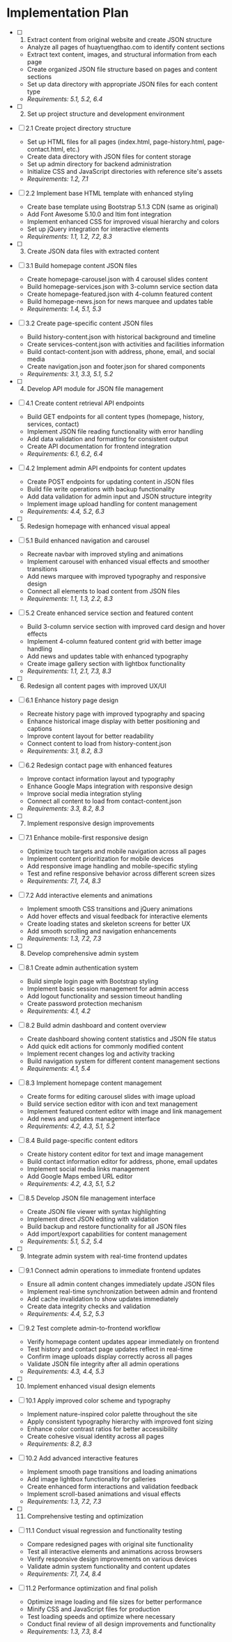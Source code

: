 # Implementation Plan

- [ ] 1. Extract content from original website and create JSON structure
  - Analyze all pages of huaytuengthao.com to identify content sections
  - Extract text content, images, and structural information from each page
  - Create organized JSON file structure based on pages and content sections
  - Set up data directory with appropriate JSON files for each content type
  - _Requirements: 5.1, 5.2, 6.4_

- [ ] 2. Set up project structure and development environment
- [ ] 2.1 Create project directory structure
  - Set up HTML files for all pages (index.html, page-history.html, page-contact.html, etc.)
  - Create data directory with JSON files for content storage
  - Set up admin directory for backend administration
  - Initialize CSS and JavaScript directories with reference site's assets
  - _Requirements: 1.2, 7.1_

- [ ] 2.2 Implement base HTML template with enhanced styling
  - Create base template using Bootstrap 5.1.3 CDN (same as original)
  - Add Font Awesome 5.10.0 and Itim font integration
  - Implement enhanced CSS for improved visual hierarchy and colors
  - Set up jQuery integration for interactive elements
  - _Requirements: 1.1, 1.2, 7.2, 8.3_

- [ ] 3. Create JSON data files with extracted content
- [ ] 3.1 Build homepage content JSON files
  - Create homepage-carousel.json with 4 carousel slides content
  - Build homepage-services.json with 3-column service section data
  - Create homepage-featured.json with 4-column featured content
  - Build homepage-news.json for news marquee and updates table
  - _Requirements: 1.4, 5.1, 5.3_

- [ ] 3.2 Create page-specific content JSON files
  - Build history-content.json with historical background and timeline
  - Create services-content.json with activities and facilities information
  - Build contact-content.json with address, phone, email, and social media
  - Create navigation.json and footer.json for shared components
  - _Requirements: 3.1, 3.3, 5.1, 5.2_

- [ ] 4. Develop API module for JSON file management
- [ ] 4.1 Create content retrieval API endpoints
  - Build GET endpoints for all content types (homepage, history, services, contact)
  - Implement JSON file reading functionality with error handling
  - Add data validation and formatting for consistent output
  - Create API documentation for frontend integration
  - _Requirements: 6.1, 6.2, 6.4_

- [ ] 4.2 Implement admin API endpoints for content updates
  - Create POST endpoints for updating content in JSON files
  - Build file write operations with backup functionality
  - Add data validation for admin input and JSON structure integrity
  - Implement image upload handling for content management
  - _Requirements: 4.4, 5.2, 6.3_

- [ ] 5. Redesign homepage with enhanced visual appeal
- [ ] 5.1 Build enhanced navigation and carousel
  - Recreate navbar with improved styling and animations
  - Implement carousel with enhanced visual effects and smoother transitions
  - Add news marquee with improved typography and responsive design
  - Connect all elements to load content from JSON files
  - _Requirements: 1.1, 1.3, 2.2, 8.3_

- [ ] 5.2 Create enhanced service section and featured content
  - Build 3-column service section with improved card design and hover effects
  - Implement 4-column featured content grid with better image handling
  - Add news and updates table with enhanced typography
  - Create image gallery section with lightbox functionality
  - _Requirements: 1.1, 2.1, 7.3, 8.3_

- [ ] 6. Redesign all content pages with improved UX/UI
- [ ] 6.1 Enhance history page design
  - Recreate history page with improved typography and spacing
  - Enhance historical image display with better positioning and captions
  - Improve content layout for better readability
  - Connect content to load from history-content.json
  - _Requirements: 3.1, 8.2, 8.3_

- [ ] 6.2 Redesign contact page with enhanced features
  - Improve contact information layout and typography
  - Enhance Google Maps integration with responsive design
  - Improve social media integration styling
  - Connect all content to load from contact-content.json
  - _Requirements: 3.3, 8.2, 8.3_

- [ ] 7. Implement responsive design improvements
- [ ] 7.1 Enhance mobile-first responsive design
  - Optimize touch targets and mobile navigation across all pages
  - Implement content prioritization for mobile devices
  - Add responsive image handling and mobile-specific styling
  - Test and refine responsive behavior across different screen sizes
  - _Requirements: 7.1, 7.4, 8.3_

- [ ] 7.2 Add interactive elements and animations
  - Implement smooth CSS transitions and jQuery animations
  - Add hover effects and visual feedback for interactive elements
  - Create loading states and skeleton screens for better UX
  - Add smooth scrolling and navigation enhancements
  - _Requirements: 1.3, 7.2, 7.3_

- [ ] 8. Develop comprehensive admin system
- [ ] 8.1 Create admin authentication system
  - Build simple login page with Bootstrap styling
  - Implement basic session management for admin access
  - Add logout functionality and session timeout handling
  - Create password protection mechanism
  - _Requirements: 4.1, 4.2_

- [ ] 8.2 Build admin dashboard and content overview
  - Create dashboard showing content statistics and JSON file status
  - Add quick edit actions for commonly modified content
  - Implement recent changes log and activity tracking
  - Build navigation system for different content management sections
  - _Requirements: 4.1, 5.4_

- [ ] 8.3 Implement homepage content management
  - Create forms for editing carousel slides with image upload
  - Build service section editor with icon and text management
  - Implement featured content editor with image and link management
  - Add news and updates management interface
  - _Requirements: 4.2, 4.3, 5.1, 5.2_

- [ ] 8.4 Build page-specific content editors
  - Create history content editor for text and image management
  - Build contact information editor for address, phone, email updates
  - Implement social media links management
  - Add Google Maps embed URL editor
  - _Requirements: 4.2, 4.3, 5.1, 5.2_

- [ ] 8.5 Develop JSON file management interface
  - Create JSON file viewer with syntax highlighting
  - Implement direct JSON editing with validation
  - Build backup and restore functionality for all JSON files
  - Add import/export capabilities for content management
  - _Requirements: 5.1, 5.2, 5.4_

- [ ] 9. Integrate admin system with real-time frontend updates
- [ ] 9.1 Connect admin operations to immediate frontend updates
  - Ensure all admin content changes immediately update JSON files
  - Implement real-time synchronization between admin and frontend
  - Add cache invalidation to show updates immediately
  - Create data integrity checks and validation
  - _Requirements: 4.4, 5.2, 5.3_

- [ ] 9.2 Test complete admin-to-frontend workflow
  - Verify homepage content updates appear immediately on frontend
  - Test history and contact page updates reflect in real-time
  - Confirm image uploads display correctly across all pages
  - Validate JSON file integrity after all admin operations
  - _Requirements: 4.3, 4.4, 5.3_

- [ ] 10. Implement enhanced visual design elements
- [ ] 10.1 Apply improved color scheme and typography
  - Implement nature-inspired color palette throughout the site
  - Apply consistent typography hierarchy with improved font sizing
  - Enhance color contrast ratios for better accessibility
  - Create cohesive visual identity across all pages
  - _Requirements: 8.2, 8.3_

- [ ] 10.2 Add advanced interactive features
  - Implement smooth page transitions and loading animations
  - Add image lightbox functionality for galleries
  - Create enhanced form interactions and validation feedback
  - Implement scroll-based animations and visual effects
  - _Requirements: 1.3, 7.2, 7.3_

- [ ] 11. Comprehensive testing and optimization
- [ ] 11.1 Conduct visual regression and functionality testing
  - Compare redesigned pages with original site functionality
  - Test all interactive elements and animations across browsers
  - Verify responsive design improvements on various devices
  - Validate admin system functionality and content updates
  - _Requirements: 7.1, 7.4, 8.4_

- [ ] 11.2 Performance optimization and final polish
  - Optimize image loading and file sizes for better performance
  - Minify CSS and JavaScript files for production
  - Test loading speeds and optimize where necessary
  - Conduct final review of all design improvements and functionality
  - _Requirements: 1.3, 7.3, 8.4_
